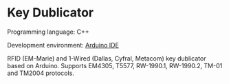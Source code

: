 # Key Dublicator 

Programming language: C++

Development environment: [Arduino IDE](https://www.arduino.cc/en/Main/Software)

RFID (EM-Marie) and 1-Wired (Dallas, Cyfral, Metacom) key dublicator based on Arduino. Supports EM4305, T5577, RW-1990.1, RW-1990.2, TM-01 and TM2004 protocols.
